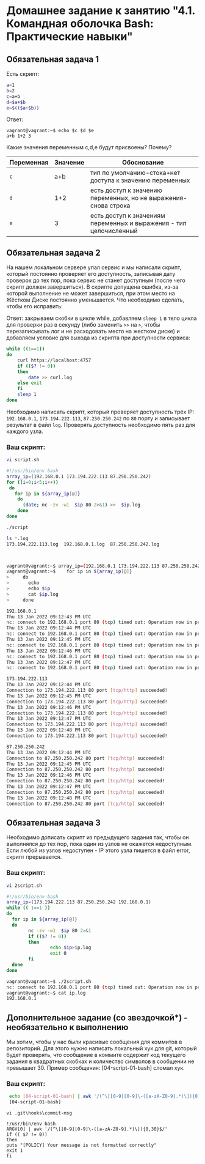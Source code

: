 # Домашнее задание к занятию "4.1. Командная оболочка Bash: Практические навыки"

## Обязательная задача 1

Есть скрипт:
```bash
a=1
b=2
c=a+b
d=$a+$b
e=$(($a+$b))
```
Ответ:
```
vagrant@vagrant:~$ echo $c $d $e
a+b 1+2 3
```

Какие значения переменным c,d,e будут присвоены? Почему?

| Переменная  | Значение | Обоснование |
| ------------- | ------------- | ------------- |
| `c`  | a+b  | тип по умолчанию-стока+нет доступа к значению переменных  |
| `d`  | 1+2  | есть доступ к значению переменных, но не выражения- снова строка |
| `e`  | 3  | есть доступ к значениям переменных и выражения - тип целочисленный|


## Обязательная задача 2
На нашем локальном сервере упал сервис и мы написали скрипт, который постоянно проверяет его доступность, записывая дату проверок до тех пор, пока сервис не станет доступным (после чего скрипт должен завершиться). В скрипте допущена ошибка, из-за которой выполнение не может завершиться, при этом место на Жёстком Диске постоянно уменьшается. Что необходимо сделать, чтобы его исправить:

Ответ: закрываем скобки в цикле while, добавляем `sleep 1` в тело цикла для проверки раз в секунду (либо заменить `>>` на `>`, чтобы перезаписывать лог и не расходовать место на жестком диске) и добавляем условие для выхода из скрипта при доступности сервиса:
```bash
while ((1==1))
do
	curl https://localhost:4757
	if (($? != 0))
	then
		date >> curl.log
	else exit
	fi
	sleep 1
done
```

Необходимо написать скрипт, который проверяет доступность трёх IP: `192.168.0.1`, `173.194.222.113`, `87.250.250.242` по `80` порту и записывает результат в файл `log`. Проверять доступность необходимо пять раз для каждого узла.

### Ваш скрипт:
```bash
vi script.sh

#!/usr/bin/env bash
array_ip=(192.168.0.1 173.194.222.113 87.250.250.242)
for ((i=0;i<5;i++))
 do
   for ip in ${array_ip[@]}
    do 
      (date; nc -zv -w1  $ip 80 2>&1) >>  $ip.log 
    done 
done

./script

ls *.log
173.194.222.113.log  192.168.0.1.log  87.250.250.242.log



vagrant@vagrant:~$ array_ip=(192.168.0.1 173.194.222.113 87.250.250.242)
vagrant@vagrant:~$    for ip in ${array_ip[@]}
>     do
>       echo
>       echo $ip
>       cat $ip.log
>     done

192.168.0.1
Thu 13 Jan 2022 09:12:43 PM UTC
nc: connect to 192.168.0.1 port 80 (tcp) timed out: Operation now in progress
Thu 13 Jan 2022 09:12:44 PM UTC
nc: connect to 192.168.0.1 port 80 (tcp) timed out: Operation now in progress
Thu 13 Jan 2022 09:12:45 PM UTC
nc: connect to 192.168.0.1 port 80 (tcp) timed out: Operation now in progress
Thu 13 Jan 2022 09:12:46 PM UTC
nc: connect to 192.168.0.1 port 80 (tcp) timed out: Operation now in progress
Thu 13 Jan 2022 09:12:47 PM UTC
nc: connect to 192.168.0.1 port 80 (tcp) timed out: Operation now in progress

173.194.222.113
Thu 13 Jan 2022 09:12:44 PM UTC
Connection to 173.194.222.113 80 port [tcp/http] succeeded!
Thu 13 Jan 2022 09:12:45 PM UTC
Connection to 173.194.222.113 80 port [tcp/http] succeeded!
Thu 13 Jan 2022 09:12:46 PM UTC
Connection to 173.194.222.113 80 port [tcp/http] succeeded!
Thu 13 Jan 2022 09:12:47 PM UTC
Connection to 173.194.222.113 80 port [tcp/http] succeeded!
Thu 13 Jan 2022 09:12:48 PM UTC
Connection to 173.194.222.113 80 port [tcp/http] succeeded!

87.250.250.242
Thu 13 Jan 2022 09:12:44 PM UTC
Connection to 87.250.250.242 80 port [tcp/http] succeeded!
Thu 13 Jan 2022 09:12:45 PM UTC
Connection to 87.250.250.242 80 port [tcp/http] succeeded!
Thu 13 Jan 2022 09:12:46 PM UTC
Connection to 87.250.250.242 80 port [tcp/http] succeeded!
Thu 13 Jan 2022 09:12:47 PM UTC
Connection to 87.250.250.242 80 port [tcp/http] succeeded!
Thu 13 Jan 2022 09:12:48 PM UTC
Connection to 87.250.250.242 80 port [tcp/http] succeeded!

```

## Обязательная задача 3
Необходимо дописать скрипт из предыдущего задания так, чтобы он выполнялся до тех пор, пока один из узлов не окажется недоступным. Если любой из узлов недоступен - IP этого узла пишется в файл error, скрипт прерывается.

### Ваш скрипт:
```bash
vi 2script.sh

#!/usr/bin/env bash
array_ip=(173.194.222.113 87.250.250.242 192.168.0.1)
while (( 1==1 ))
do
  for ip in ${array_ip[@]}
  do
        nc -zv -w1  $ip 80 2>&1
        if (($? != 0))
        then
                echo $ip>ip.log
                exit 0
        fi
  done
done

vagrant@vagrant:~$ ./2script.sh
nc: connect to 192.168.0.1 port 80 (tcp) timed out: Operation now in progress
vagrant@vagrant:~$ cat ip.log
192.168.0.1
```

## Дополнительное задание (со звездочкой*) - необязательно к выполнению

Мы хотим, чтобы у нас были красивые сообщения для коммитов в репозиторий. Для этого нужно написать локальный хук для git, который будет проверять, что сообщение в коммите содержит код текущего задания в квадратных скобках и количество символов в сообщении не превышает 30. Пример сообщения: \[04-script-01-bash\] сломал хук.

### Ваш скрипт:
```bash
 echo [04-script-01-bash] | awk '/(^\[[0-9][0-9]\-([a-zA-Z0-9].*)\]){0,30}$/'
 [04-script-01-bash] 
```

```
vi .git\hooks\commit-msg 

!/usr/bin/env bash
ARGV[0] | awk '/(^\[[0-9][0-9]\-([a-zA-Z0-9].*)\]){0,30}$/'
if (( $? != 0))
then
puts "[POLICY] Your message is not formatted correctly"
exit 1
fi
```